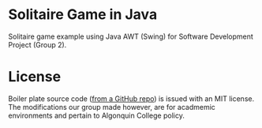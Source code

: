 # Solitaire Game in Java
Solitaire game example using Java AWT (Swing) for Software Development Project (Group 2).

# License
Boiler plate source code ([from a GitHub repo](https://github.com/brucemcarthur4/solitaire)) is issued with an MIT license.
The modifications our group made however, are for acadmemic environments and pertain to Algonquin College policy.
